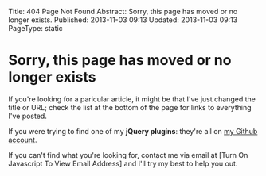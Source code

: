 Title: 404 Page Not Found
Abstract: Sorry, this page has moved or no longer exists.
Published: 2013-11-03 09:13
Updated: 2013-11-03 09:13
PageType: static

# Sorry, this page has moved or no longer exists

If you're looking for a paricular article, it might be that I've just changed the title or URL; check the list at the bottom of the page for links to everything I've posted.

If you were trying to find one of my **jQuery plugins**: they're all on [my Github account](https://github.com/markashleybell "External Link: GitHub Profile").

If you can't find what you're looking for, contact me via email at <span id="e">[Turn On Javascript To View Email Address]</span> and I'll try my best to help you out.